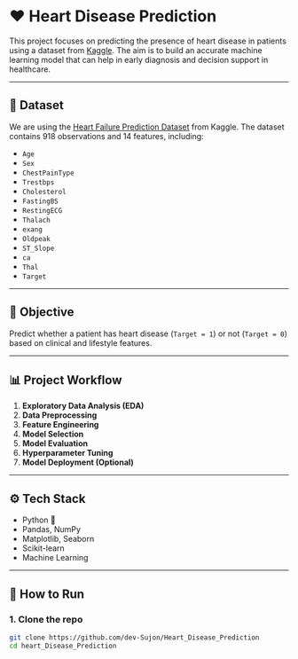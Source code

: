 # ❤️ Heart Disease Prediction

This project focuses on predicting the presence of heart disease in patients using a dataset from [Kaggle](https://www.kaggle.com/datasets/fedesoriano/heart-failure-prediction). The aim is to build an accurate machine learning model that can help in early diagnosis and decision support in healthcare.

---

## 📂 Dataset

We are using the [Heart Failure Prediction Dataset](https://www.kaggle.com/datasets/data855/heart-disease) from Kaggle. The dataset contains 918 observations and 14 features, including:

- `Age`
- `Sex`
- `ChestPainType`
- `Trestbps`
- `Cholesterol`
- `FastingBS`
- `RestingECG`
- `Thalach`
- `exang`
- `Oldpeak`
- `ST_Slope`
- `ca`
- `Thal`
- `Target` 
---

## 📌 Objective

Predict whether a patient has heart disease (`Target = 1`) or not (`Target = 0`) based on clinical and lifestyle features.

---

## 📊 Project Workflow

1. **Exploratory Data Analysis (EDA)**
2. **Data Preprocessing**
3. **Feature Engineering**
4. **Model Selection**
5. **Model Evaluation**
6. **Hyperparameter Tuning**
7. **Model Deployment (Optional)**

---

## ⚙️ Tech Stack

- Python 🐍
- Pandas, NumPy
- Matplotlib, Seaborn
- Scikit-learn
- Machine Learning

---

## 🚀 How to Run

### 1. Clone the repo

```bash
git clone https://github.com/dev-Sujon/Heart_Disease_Prediction
cd heart_Disease_Prediction
